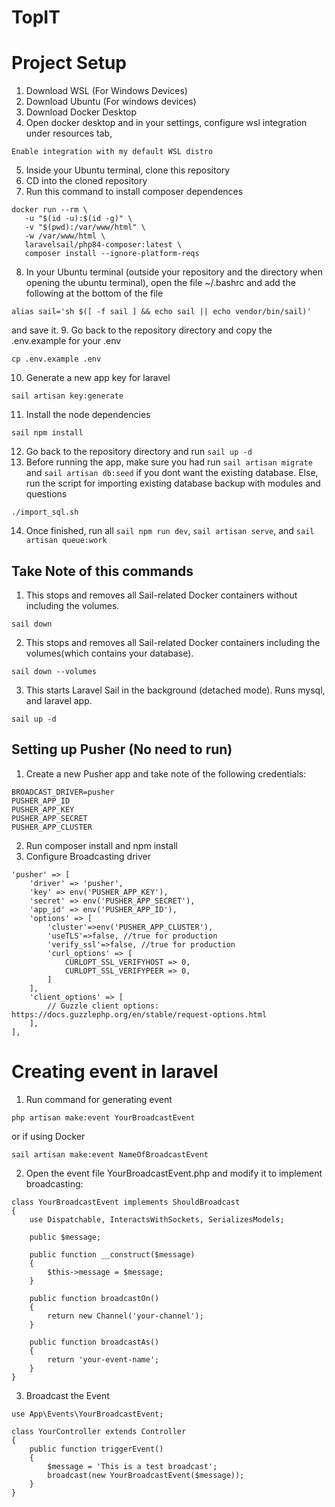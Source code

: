 # TopIT 

# Project Setup

1. Download WSL (For Windows Devices)
2. Download Ubuntu (For windows devices)
3. Download Docker Desktop
4. Open docker desktop and in your settings, configure wsl integration under resources tab, 
```
Enable integration with my default WSL distro
```
5. Inside your Ubuntu terminal, clone this repository
6. CD into the cloned repository
7. Run this command to install composer dependences 
```
docker run --rm \
   -u "$(id -u):$(id -g)" \
   -v "$(pwd):/var/www/html" \
   -w /var/www/html \
   laravelsail/php84-composer:latest \
   composer install --ignore-platform-reqs
```
8. In your Ubuntu terminal (outside your repository and the directory when opening the ubuntu terminal), open the file ~/.bashrc and add the following at the bottom of the file
```
alias sail='sh $([ -f sail ] && echo sail || echo vendor/bin/sail)'
```
and save it.
9. Go back to the repository directory and copy the .env.example for your .env
```
cp .env.example .env
```
10. Generate a new app key for laravel
```
sail artisan key:generate
```
11. Install the node dependencies
```
sail npm install
```
12. Go back to the repository directory and run `sail up -d`
13. Before running the app, make sure you had run `sail artisan migrate` and `sail artisan db:seed` if you dont want the existing database. 
Else, run the script for importing existing database backup with modules and questions
```
./import_sql.sh
```
14. Once finished, run all `sail npm run dev`, `sail artisan serve`, and `sail artisan queue:work`


## Take Note of this commands
1. This stops and removes all Sail-related Docker containers without including the volumes.
```
sail down
```
2. This stops and removes all Sail-related Docker containers including the volumes(which contains your database).
```
sail down --volumes
```
3. This starts Laravel Sail in the background (detached mode). Runs mysql, and laravel app.
```
sail up -d
```



## Setting up Pusher (No need to run)
1. Create a new Pusher app and take note of the following credentials:
```
BROADCAST_DRIVER=pusher
PUSHER_APP_ID
PUSHER_APP_KEY
PUSHER_APP_SECRET
PUSHER_APP_CLUSTER
```

2. Run composer install and npm install
3. Configure Broadcasting driver

```
'pusher' => [
    'driver' => 'pusher',
    'key' => env('PUSHER_APP_KEY'),
    'secret' => env('PUSHER_APP_SECRET'),
    'app_id' => env('PUSHER_APP_ID'),
    'options' => [
        'cluster'=>env('PUSHER_APP_CLUSTER'),
        'useTLS'=>false, //true for production
        'verify_ssl'=>false, //true for production
        'curl_options' => [
            CURLOPT_SSL_VERIFYHOST => 0,
            CURLOPT_SSL_VERIFYPEER => 0,
        ]
    ],
    'client_options' => [
        // Guzzle client options: https://docs.guzzlephp.org/en/stable/request-options.html
    ],
],
```

# Creating event in laravel 
1. Run command for generating event
```
php artisan make:event YourBroadcastEvent
```
or if using Docker
```
sail artisan make:event NameOfBroadcastEvent
```

2. Open the event file YourBroadcastEvent.php and modify it to implement broadcasting:

```
class YourBroadcastEvent implements ShouldBroadcast
{
    use Dispatchable, InteractsWithSockets, SerializesModels;

    public $message;

    public function __construct($message)
    {
        $this->message = $message;
    }

    public function broadcastOn()
    {
        return new Channel('your-channel');
    }
    
    public function broadcastAs()
    {
        return 'your-event-name';
    }
}
```


3. Broadcast the Event

```
use App\Events\YourBroadcastEvent;

class YourController extends Controller
{
    public function triggerEvent()
    {
        $message = 'This is a test broadcast';
        broadcast(new YourBroadcastEvent($message));
    }
}
```
